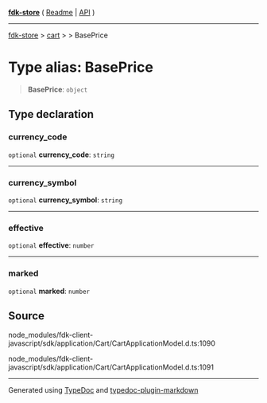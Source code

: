 [**fdk-store**](../../../README.md) ( [Readme](../../../README.md) \| [API](../../../API.md) )

---

[fdk-store](../../../API.md) > [cart](../../README.md) > [<internal>](../README.md) > BasePrice

# Type alias: BasePrice

> **BasePrice**: `object`

## Type declaration

### currency_code

`optional` **currency_code**: `string`

---

### currency_symbol

`optional` **currency_symbol**: `string`

---

### effective

`optional` **effective**: `number`

---

### marked

`optional` **marked**: `number`

## Source

node_modules/fdk-client-javascript/sdk/application/Cart/CartApplicationModel.d.ts:1090

node_modules/fdk-client-javascript/sdk/application/Cart/CartApplicationModel.d.ts:1091

---

Generated using [TypeDoc](https://typedoc.org/) and [typedoc-plugin-markdown](https://www.npmjs.com/package/typedoc-plugin-markdown)
